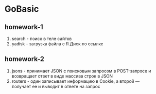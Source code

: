 # GoBasic

## homework-1
1. search - поиск в теле сайтов
2. yadisk - загрузка файла с Я.Диск по ссылке

## homework-2
1. jsons - принимает JSON с поисковым запросом в POST-запросе и возвращает ответ в виде массива строк в JSON
2. routers - один записывает информацию в Cookie, а второй — получает ее и выводит в ответе на запрос

